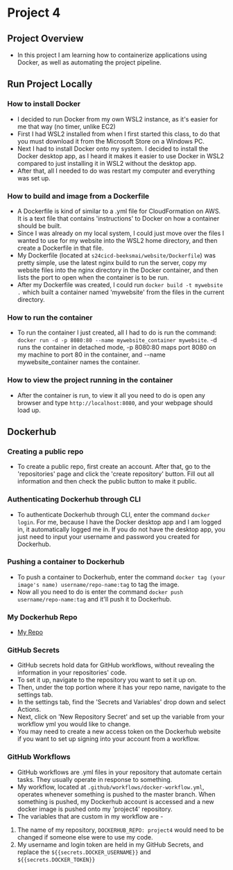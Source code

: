 # Project 4
## Project Overview
- In this project I am learning how to containerize applications using Docker, as well as automating the project pipeline.
## Run Project Locally
### How to install Docker
- I decided to run Docker from my own WSL2 instance, as it's easier for me that way (no timer, unlike EC2)
- First I had WSL2 installed from when I first started this class, to do that you must download it from the Microsoft Store on a Windows PC.
- Next I had to install Docker onto my system. I decided to install the Docker desktop app, as I heard it makes it easier to use Docker in WSL2 compared to just installing it in WSL2 without the desktop app.
- After that, all I needed to do was restart my computer and everything was set up.
### How to build and image from a Dockerfile
- A Dockerfile is kind of similar to a .yml file for CloudFormation on AWS. It is a text file that contains 'instructions' to Docker on how a container should be built.
- Since I was already on my local system, I could just move over the files I wanted to use for my website into the WSL2 home directory, and then create a Dockerfile in that file.
- My Dockerfile (located at `s24cicd-beeksmai/website/Dockerfile`) was pretty simple, use the latest nginx build to run the server, copy my website files into the nginx directory in the Docker container, and then lists the port to open when the container is to be run.
- After my Dockerfile was created, I could run `docker build -t mywebsite .` which built a container named 'mywebsite' from the files in the current directory.
### How to run the container
- To run the container I just created, all I had to do is run the command: `docker run -d -p 8080:80 --name mywebsite_container mywebsite`. -d runs the container in detached mode, -p 8080:80 maps port 8080 on my machine to port 80 in the container, and --name mywebsite_container names the container.
### How to view the project running in the container
- After the container is run, to view it all you need to do is open any browser and type `http://localhost:8080`, and your webpage should load up.

## Dockerhub
### Creating a public repo
- To create a public repo, first create an account. After that, go to the 'repositories' page and click the 'create repository' button. Fill out all information and then check the public button to make it public.
### Authenticating Dockerhub through CLI
- To authenticate Dockerhub through CLI, enter the command `docker login`. For me, because I have the Docker desktop app and I am logged in, it automatically logged me in. If you do not have the desktop app, you just need to input your username and password you created for Dockerhub.
### Pushing a container to Dockerhub
- To push a container to Dockerhub, enter the command `docker tag (your image's name) username/repo-name:tag` to tag the image.
- Now all you need to do is enter the command `docker push username/repo-name:tag` and it'll push it to Dockerhub.
### My Dockerhub Repo
- [My Repo](https://hub.docker.com/r/beeksmai/project4/tags)
### GitHub Secrets
- GitHub secrets hold data for GitHub workflows, without revealing the information in your repositories' code.
- To set it up, navigate to the repository you want to set it up on.
- Then, under the top portion where it has your repo name, navigate to the settings tab.
- In the settings tab, find the 'Secrets and Variables' drop down and select Actions.
- Next, click on 'New Repository Secret' and set up the variable from your workflow yml you would like to change.
- You may need to create a new access token on the Dockerhub website if you want to set up signing into your account from a workflow.
### GitHub Workflows
- GitHub workflows are .yml files in your repository that automate certain tasks. They usually operate in response to something.
- My workflow, located at `.github/workflows/docker-workflow.yml`, operates whenever something is pushed to the master branch. When something is pushed, my Dockerhub account is accessed and a new docker image is pushed onto my 'project4' repository.
- The variables that are custom in my workflow are -
1. The name of my repository, `DOCKERHUB_REPO: project4` would need to be changed if someone else were to use my code.
2. My username and login token are held in my GitHub Secrets, and replace the `${{secrets.DOCKER_USERNAME}}` and `${{secrets.DOCKER_TOKEN}}`
